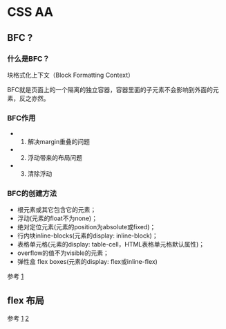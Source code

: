 # CSS AA

## BFC ?
### 什么是BFC？
块格式化上下文（Block Formatting Context）

BFC就是页面上的一个隔离的独立容器，容器里面的子元素不会影响到外面的元素，反之亦然。
### BFC作用
- 1. 解决margin重叠的问题
- 2. 浮动带来的布局问题
- 3. 清除浮动
### BFC的创建方法
- 根元素或其它包含它的元素；
- 浮动(元素的float不为none)；
- 绝对定位元素(元素的position为absolute或fixed)；
- 行内块inline-blocks(元素的display: inline-block)；
- 表格单元格(元素的display: table-cell，HTML表格单元格默认属性)；
- overflow的值不为visible的元素；
- 弹性盒 flex boxes(元素的display: flex或inline-flex)

参考
[1](https://github.com/kaola-fed/blog/blob/master/source/_posts/%E5%AD%A6%E4%B9%A0BFC.md)

## flex 布局
参考
[1](https://juejin.im/post/58e3a5a0a0bb9f0069fc16bb)
[2](https://www.zhangxinxu.com/wordpress/2018/10/display-flex-css3-css/#flex-basis)